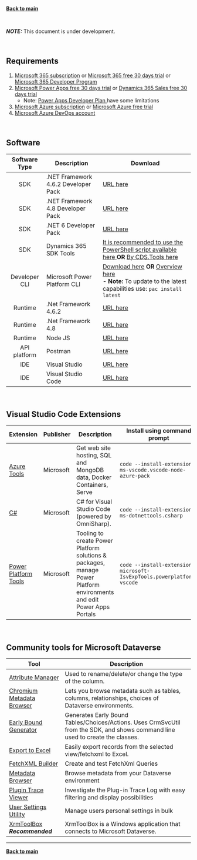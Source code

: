 [**Back to main**](./README.md)

 <br/>

 **_NOTE:_**  This document is under development.

 <br/>

## Requirements
1. [Microsoft 365 subscription](https://www.microsoft.com/en-us/microsoft-365/) or [Microsoft 365 free 30 days trial](https://www.microsoft.com/en-us/microsoft-365/try) or [Microsoft 365 Developer Program](https://developer.microsoft.com/en-us/microsoft-365/dev-program)
1. [Microsoft Power Apps free 30 days trial](https://powerapps.microsoft.com/) or [Dynamics 365 Sales free 30 days trial](https://dynamics.microsoft.com/en-us/dynamics-365-free-trial/)
   - Note: [Power Apps Developer Plan ](https://powerapps.microsoft.com/en-us/developerplan/) have some limitations
1. [Microsoft Azure subscription](https://azure.microsoft.com/en-us/pricing/purchase-options/pay-as-you-go/) or [Microsoft Azure free trial](https://azure.microsoft.com/en-us/free/)
1. [Microsoft Azure DevOps account](https://dev.azure.com)

 <br/>


## Software

| Software Type |   Description | Download | 
|:---: | ---|---|
| SDK  | .NET Framework 4.6.2 Developer Pack | [URL here](https://dotnet.microsoft.com/en-us/download/dotnet-framework/net462)|
| SDK  | .NET Framework 4.8 Developer Pack   | [URL here](https://dotnet.microsoft.com/en-us/download/dotnet-framework/net48)|
| SDK  | .NET 6 Developer Pack               | [URL here](https://dotnet.microsoft.com/en-us/download/dotnet/6.0)|
| SDK  | Dynamics 365 SDK Tools              | [It is recommended to use the PowerShell script available here ](https://docs.microsoft.com/en-us/dynamics365/customerengagement/on-premises/developer/download-tools-nuget?view=op-9-1#download-tools-using-powershell) **OR** [By CDS.Tools here](https://xrm.tools/SDK) |
| Developer CLI | Microsoft Power Platform CLI | [Download here](https://aka.ms/PowerAppsCLI) **OR** [Overview here](https://docs.microsoft.com/en-us/powerapps/developer/data-platform/powerapps-cli) <br> **- Note:** To update to the latest capabilities use: ```pac install latest```|
| Runtime       | .Net Framework 4.6.2 | [URL here](https://dotnet.microsoft.com/en-us/download/dotnet-framework/net462)|
| Runtime       | .Net Framework 4.8   | [URL here](https://dotnet.microsoft.com/en-us/download/dotnet-framework/net48)|
| Runtime       | Node JS              | [URL here](https://nodejs.org/)|
| API platform  | Postman              | [URL here](https://www.postman.com/downloads)|
| IDE           | Visual Studio        | [URL here](https://visualstudio.microsoft.com/downloads/)|
| IDE           | Visual Studio Code   | [URL here](https://code.visualstudio.com/)|


 <br/>

## Visual Studio Code Extensions

| Extension | Publisher | Description | Install using command prompt |
| --- | --- | ---- | ---- |
| [Azure Tools](https://marketplace.visualstudio.com/items?itemName=ms-vscode.vscode-node-azure-pack) | Microsoft | Get web site hosting, SQL and MongoDB data, Docker Containers, Serve | ```code --install-extension ms-vscode.vscode-node-azure-pack ```|  
| [C#](https://marketplace.visualstudio.com/items?itemName=ms-dotnettools.csharp) | Microsoft | C# for Visual Studio Code (powered by OmniSharp). | ```code --install-extension ms-dotnettools.csharp``` |
|[Power Platform Tools](https://docs.microsoft.com/en-us/powerapps/maker/portals/power-apps-cli) | Microsoft | Tooling to create Power Platform solutions & packages, manage Power Platform environments and edit Power Apps Portals | ```code --install-extension microsoft-IsvExpTools.powerplatform-vscode``` |

 <br/>
 
 
 ## Community tools for Microsoft Dataverse
 
| Tool | 	Description |
| --- | --- |
|[Attribute Manager](https://www.xrmtoolbox.com/plugins/DLaB.Xrm.AttributeManager/) |	Used to rename/delete/or change the type of the column.|
|[Chromium Metadata Browser](https://community.dynamicslabs.io/feed/metadata-browser) | Lets you browse metadata such as tables, columns, relationships, choices of Dataverse environments.|
|[Early Bound Generator](https://www.xrmtoolbox.com/plugins/DLaB.Xrm.EarlyBoundGenerator/) | Generates Early Bound Tables/Choices/Actions. Uses CrmSvcUtil from the SDK, and shows command line used to create the classes.|
|[Export to Excel](https://www.xrmtoolbox.com/plugins/Ryr.XrmToolBox.ExportToExcel/) |	Easily export records from the selected view/fetchxml to Excel.|
|[FetchXML Builder](https://www.xrmtoolbox.com/plugins/Cinteros.Xrm.FetchXmlBuilder/)|	Create and test FetchXml Queries|
|[Metadata Browser](https://www.xrmtoolbox.com/plugins/MsCrmTools.MetadataBrowser/)  |	Browse metadata from your Dataverse environment|
|[Plugin Trace Viewer](https://www.xrmtoolbox.com/plugins/Cinteros.XrmToolBox.PluginTraceViewer/) | Investigate the Plug-in Trace Log with easy filtering and display possibilities|
|[User Settings Utility](https://www.xrmtoolbox.com/plugins/MsCrmTools.UserSettingsUtility/) | Manage users personal settings in bulk|
|[XrmToolBox](https://www.xrmtoolbox.com/) ***Recommended*** | XrmToolBox is a Windows application that connects to Microsoft Dataverse. |

---

[**Back to main**](./README.md)
